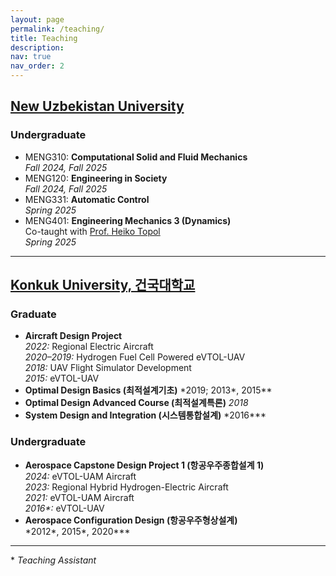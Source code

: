```yaml
---
layout: page
permalink: /teaching/
title: Teaching
description:
nav: true
nav_order: 2
---
```


## [New Uzbekistan University](https://newuu.uz/)

### Undergraduate

- MENG310: **Computational Solid and Fluid Mechanics**  
  _Fall 2024, Fall 2025_
- MENG120: **Engineering in Society**  
  _Fall 2024, Fall 2025_
- MENG331: **Automatic Control**  
  _Spring 2025_
- MENG401: **Engineering Mechanics 3 (Dynamics)**  
  Co-taught with [Prof. Heiko Topol](https://heikotopol.github.io/)  
  _Spring 2025_

---

## [Konkuk University, 건국대학교](https://www.konkuk.ac.kr/konkuk/index.do)

### Graduate

- **Aircraft Design Project**  
  _2022:_ Regional Electric Aircraft  
  _2020–2019:_ Hydrogen Fuel Cell Powered eVTOL-UAV  
  _2018:_ UAV Flight Simulator Development  
  _2015:_ eVTOL-UAV
- **Optimal Design Basics (최적설계기초)**
  \*2019; 2013\*, 2015\*\*
- **Optimal Design Advanced Course (최적설계특론)**
  _2018_
- **System Design and Integration (시스템통합설계)**
  \*2016\*\*\*

### Undergraduate

- **Aerospace Capstone Design Project 1 (항공우주종합설계 1)**  
  _2024:_ eVTOL-UAM Aircraft  
  _2023:_ Regional Hybrid Hydrogen-Electric Aircraft  
  _2021:_ eVTOL-UAM Aircraft  
  _2016\*:_ eVTOL-UAV
- **Aerospace Configuration Design (항공우주형상설계)**  
  \*2012\*, 2015\*, 2020\*\*\*

---

\* _Teaching Assistant_
